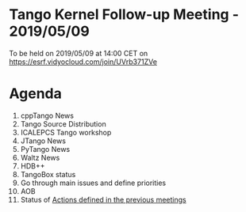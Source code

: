 # Tango Kernel Follow-up Meeting - 2019/05/09

To be held on 2019/05/09 at 14:00 CET on https://esrf.vidyocloud.com/join/UVrb371ZVe

# Agenda
1. cppTango News
2. Tango Source Distribution
3. ICALEPCS Tango workshop
4. JTango News
5. PyTango News
6. Waltz News
7. HDB++
8. TangoBox status
9. Go through main issues and define priorities
10. AOB
11. Status of [Actions defined in the previous meetings](https://github.com/tango-controls/tango-kernel-followup/blob/master/2018-11-15/Minutes.md#summary-of-remaining-actions)
